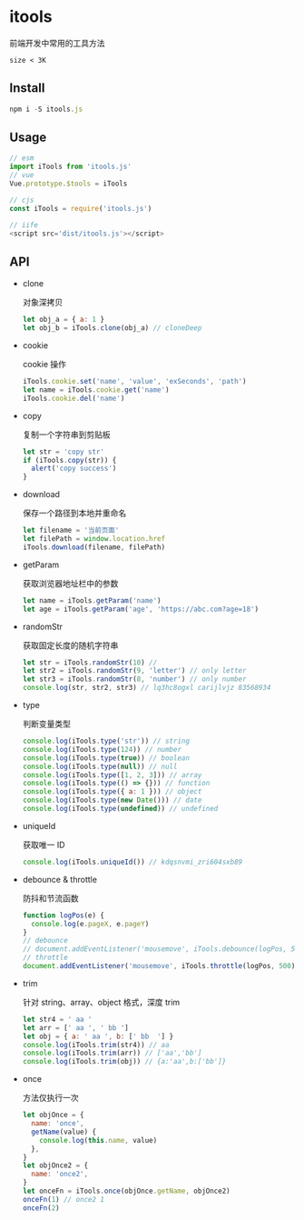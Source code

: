 # itools

前端开发中常用的工具方法

```
size < 3K
```

## Install

```javascript
npm i -S itools.js
```

## Usage

```javascript
// esm
import iTools from 'itools.js'
// vue
Vue.prototype.$tools = iTools

// cjs
const iTools = require('itools.js')

// iife
<script src='dist/itools.js'></script>
```

## API

- clone

  对象深拷贝

  ```javascript
  let obj_a = { a: 1 }
  let obj_b = iTools.clone(obj_a) // cloneDeep
  ```

- cookie

  cookie 操作

  ```javascript
  iTools.cookie.set('name', 'value', 'exSeconds', 'path')
  let name = iTools.cookie.get('name')
  iTools.cookie.del('name')
  ```

- copy

  复制一个字符串到剪贴板

  ```javascript
  let str = 'copy str'
  if (iTools.copy(str)) {
    alert('copy success')
  }
  ```

- download

  保存一个路径到本地并重命名

  ```javascript
  let filename = '当前页面'
  let filePath = window.location.href
  iTools.download(filename, filePath)
  ```

- getParam

  获取浏览器地址栏中的参数

  ```javascript
  let name = iTools.getParam('name')
  let age = iTools.getParam('age', 'https://abc.com?age=18')
  ```

- randomStr

  获取固定长度的随机字符串

  ```javascript
  let str = iTools.randomStr(10) //
  let str2 = iTools.randomStr(9, 'letter') // only letter
  let str3 = iTools.randomStr(8, 'number') // only number
  console.log(str, str2, str3) // lq3hc8ogxl carijlvjz 83568934
  ```

- type

  判断变量类型

  ```javascript
  console.log(iTools.type('str')) // string
  console.log(iTools.type(124)) // number
  console.log(iTools.type(true)) // boolean
  console.log(iTools.type(null)) // null
  console.log(iTools.type([1, 2, 3])) // array
  console.log(iTools.type(() => {})) // function
  console.log(iTools.type({ a: 1 })) // object
  console.log(iTools.type(new Date())) // date
  console.log(iTools.type(undefined)) // undefined
  ```

- uniqueId

  获取唯一 ID

  ```javascript
  console.log(iTools.uniqueId()) // kdqsnvmi_zri604sxb89
  ```

- debounce & throttle

  防抖和节流函数

  ```javascript
  function logPos(e) {
    console.log(e.pageX, e.pageY)
  }
  // debounce
  // document.addEventListener('mousemove', iTools.debounce(logPos, 500))
  // throttle
  document.addEventListener('mousemove', iTools.throttle(logPos, 500))
  ```

- trim

  针对 string、array、object 格式，深度 trim

  ```javascript
  let str4 = ' aa '
  let arr = [' aa ', ' bb ']
  let obj = { a: ' aa ', b: [' bb  '] }
  console.log(iTools.trim(str4)) // aa
  console.log(iTools.trim(arr)) // ['aa','bb']
  console.log(iTools.trim(obj)) // {a:'aa',b:['bb']}
  ```

- once

  方法仅执行一次

  ```javascript
  let objOnce = {
    name: 'once',
    getName(value) {
      console.log(this.name, value)
    },
  }
  let objOnce2 = {
    name: 'once2',
  }
  let onceFn = iTools.once(objOnce.getName, objOnce2)
  onceFn(1) // once2 1
  onceFn(2)
  ```
